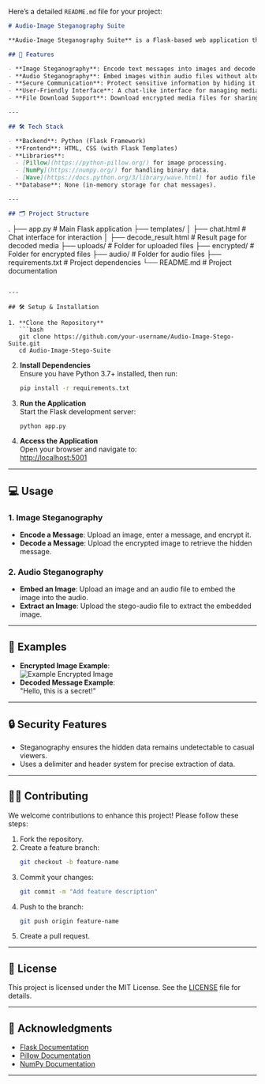 Here’s a detailed `README.md` file for your project:

```markdown
# Audio-Image Steganography Suite

**Audio-Image Steganography Suite** is a Flask-based web application that enables secure communication by embedding images into audio files and encoding messages within images. It supports encryption, decryption, and retrieval of hidden data with ease.

## 🚀 Features

- **Image Steganography**: Encode text messages into images and decode them effortlessly.
- **Audio Steganography**: Embed images within audio files without altering image pixels.
- **Secure Communication**: Protect sensitive information by hiding it in media files.
- **User-Friendly Interface**: A chat-like interface for managing media files and hidden data.
- **File Download Support**: Download encrypted media files for sharing.

---

## 🛠️ Tech Stack

- **Backend**: Python (Flask Framework)
- **Frontend**: HTML, CSS (with Flask Templates)
- **Libraries**:
  - [Pillow](https://python-pillow.org/) for image processing.
  - [NumPy](https://numpy.org/) for handling binary data.
  - [Wave](https://docs.python.org/3/library/wave.html) for audio file manipulation.
- **Database**: None (in-memory storage for chat messages).

---

## 🗂️ Project Structure

```
.
├── app.py                  # Main Flask application
├── templates/
│   ├── chat.html           # Chat interface for interaction
│   ├── decode_result.html  # Result page for decoded media
├── uploads/                # Folder for uploaded files
├── encrypted/              # Folder for encrypted files
├── audio/                  # Folder for audio files
├── requirements.txt        # Project dependencies
└── README.md               # Project documentation
```

---

## 🛠️ Setup & Installation

1. **Clone the Repository**  
   ```bash
   git clone https://github.com/your-username/Audio-Image-Stego-Suite.git
   cd Audio-Image-Stego-Suite
   ```

2. **Install Dependencies**  
   Ensure you have Python 3.7+ installed, then run:
   ```bash
   pip install -r requirements.txt
   ```

3. **Run the Application**  
   Start the Flask development server:
   ```bash
   python app.py
   ```

4. **Access the Application**  
   Open your browser and navigate to:  
   [http://localhost:5001](http://localhost:5001)

---

## 💻 Usage

### 1. Image Steganography
- **Encode a Message**: Upload an image, enter a message, and encrypt it.
- **Decode a Message**: Upload the encrypted image to retrieve the hidden message.

### 2. Audio Steganography
- **Embed an Image**: Upload an image and an audio file to embed the image into the audio.
- **Extract an Image**: Upload the stego-audio file to extract the embedded image.

---

## 📂 Examples

- **Encrypted Image Example**:  
  ![Example Encrypted Image](path/to/example-encrypted-image.png)
- **Decoded Message Example**:  
  "Hello, this is a secret!"

---

## 🔒 Security Features

- Steganography ensures the hidden data remains undetectable to casual viewers.
- Uses a delimiter and header system for precise extraction of data.

---

## 🧑‍💻 Contributing

We welcome contributions to enhance this project! Please follow these steps:
1. Fork the repository.
2. Create a feature branch:  
   ```bash
   git checkout -b feature-name
   ```
3. Commit your changes:  
   ```bash
   git commit -m "Add feature description"
   ```
4. Push to the branch:  
   ```bash
   git push origin feature-name
   ```
5. Create a pull request.

---

## 📜 License

This project is licensed under the MIT License. See the [LICENSE](LICENSE) file for details.

---

## 🌟 Acknowledgments

- [Flask Documentation](https://flask.palletsprojects.com/)
- [Pillow Documentation](https://pillow.readthedocs.io/)
- [NumPy Documentation](https://numpy.org/doc/)

---
